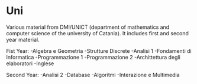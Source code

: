 # Uni
Various material from DMI/UNICT (department of mathematics and computer science of the university of Catania).
It includes first and second year material.

Fist Year:
  -Algebra e Geometria
  -Strutture Discrete
  -Analisi 1
  -Fondamenti di Informatica
  -Programmazione 1
  -Programmazione 2
  -Archittettura degli elaboratori
  -Inglese
  
Second Year:
  -Analisi 2
  -Database
  -Algoritmi
  -Interazione e Multimedia
  
